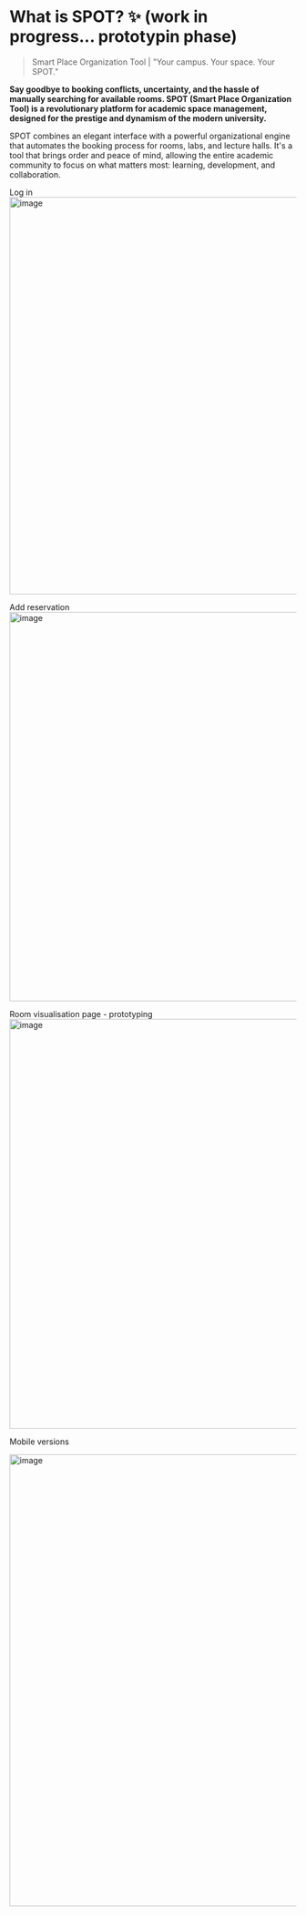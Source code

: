 # What is SPOT? ✨ (work in progress... prototypin phase)

> Smart Place Organization Tool | "Your campus. Your space. Your SPOT."

**Say goodbye to booking conflicts, uncertainty, and the hassle of manually searching for available rooms. SPOT (Smart Place Organization Tool) is a revolutionary platform for academic space management, designed for the prestige and dynamism of the modern university.**

SPOT combines an elegant interface with a powerful organizational engine that automates the booking process for rooms, labs, and lecture halls. It's a tool that brings order and peace of mind, allowing the entire academic community to focus on what matters most: learning, development, and collaboration.

Log in
<img width="974" height="698" alt="image" src="https://github.com/user-attachments/assets/223657a1-d430-4164-931f-3837b5596b4e" />

Add reservation
<img width="968" height="684" alt="image" src="https://github.com/user-attachments/assets/4e9bc207-98d3-429c-b81b-37863574b96e" />

Room visualisation page - prototyping
<img width="979" height="720" alt="image" src="https://github.com/user-attachments/assets/bbe137ab-6a5e-432f-a055-04d679fca3ac" />

Mobile versions

<img width="595" height="794" alt="image" src="https://github.com/user-attachments/assets/5fd6b4f0-9660-4935-b180-f23c90e238b7" />
